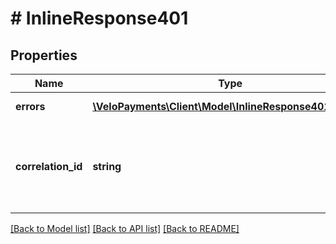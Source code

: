 # # InlineResponse401

## Properties

Name | Type | Description | Notes
------------ | ------------- | ------------- | -------------
**errors** | [**\VeloPayments\Client\Model\InlineResponse401Errors[]**](InlineResponse401Errors.md) | one or more errors | [optional] 
**correlation_id** | **string** | a unique identifier to track a request or related sequence of requests | [optional] 

[[Back to Model list]](../../README.md#documentation-for-models) [[Back to API list]](../../README.md#documentation-for-api-endpoints) [[Back to README]](../../README.md)


